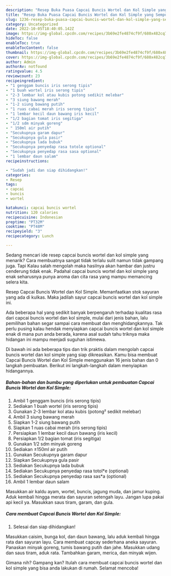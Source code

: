```yaml
---
description: "Resep Buka Puasa Capcai Buncis Wortel dan Kol Simple yang Sempurna"
title: "Resep Buka Puasa Capcai Buncis Wortel dan Kol Simple yang Sempurna"
slug: 1236-resep-buka-puasa-capcai-buncis-wortel-dan-kol-simple-yang-sempurna
category: Uncategorized
date: 2022-10-05T18:40:05.142Z
image: https://img-global.cpcdn.com/recipes/3b69e2fe4874cf9f/680x482cq70/capcai-buncis-wortel-dan-kol-simple-foto-resep-utama.jpg
hideToc: false
enableToc: true
enableTocContent: false
thumbnail: https://img-global.cpcdn.com/recipes/3b69e2fe4874cf9f/680x482cq70/capcai-buncis-wortel-dan-kol-simple-foto-resep-utama.jpg
cover: https://img-global.cpcdn.com/recipes/3b69e2fe4874cf9f/680x482cq70/capcai-buncis-wortel-dan-kol-simple-foto-resep-utama.jpg
author: Admin
authorAv: notfound
ratingvalue: 4.5
reviewcount: 23
recipeingredient:
- "1 genggam buncis iris serong tipis"
- "1 buah wortel iris serong tipis"
- "2-3 lembar kol atau kubis potong sedikit melebar"
- "3 siung bawang merah"
- "1-2 siung bawang putih"
- "1 ruas cabai merah iris serong tipis"
- "1 lembar kecil daun bawang iris kecil"
- "1/2 bagian tomat iris segitiga"
- "1/2 sdm minyak goreng"
- " 150ml air putih"
- "Secukupnya garam dapur"
- "Secukupnya gula pasir"
- "Secukupnya lada bubuk"
- "Secukupnya penyedap rasa totole optional"
- "Secukupnya penyedap rasa sasa optional"
- "1 lembar daun salam"
recipeinstructions:

- "Sudah jadi dan siap dihidangkan!"
categories:
- Resep
tags:
- capcai
- buncis
- wortel

katakunci: capcai buncis wortel 
nutrition: 120 calories
recipecuisine: Indonesian
preptime: "PT32M"
cooktime: "PT48M"
recipeyield: "3"
recipecategory: Lunch

---
```



Sedang mencari ide resep capcai buncis wortel dan kol simple yang menarik? Cara membuatnya sangat tidak terlalu sulit namun tidak gampang juga. Tapi Kalau salah mengolah maka hasilnya akan hambar dan justru cenderung tidak enak. Padahal capcai buncis wortel dan kol simple yang enak seharusnya punya aroma dan cita rasa yang mampu memancing selera kita.


Resep Capcai Buncis Wortel dan Kol Simple. Memanfaatkan stok sayuran yang ada di kulkas. Maka jadilah sayur capcai buncis wortel dan kol simple ini.

Ada beberapa hal yang sedikit banyak berpengaruh terhadap kualitas rasa dari capcai buncis wortel dan kol simple, mulai dari jenis bahan, lalu pemilihan bahan segar sampai cara membuat dan menghidangkannya. Tak perlu pusing kalau hendak menyiapkan capcai buncis wortel dan kol simple enak di mana pun anda berada, karena asal sudah tahu triknya maka hidangan ini mampu menjadi suguhan istimewa.


Di bawah ini ada beberapa tips dan trik praktis dalam mengolah capcai buncis wortel dan kol simple yang siap dikreasikan. Kamu bisa membuat Capcai Buncis Wortel dan Kol Simple menggunakan 16 jenis bahan dan 0 langkah pembuatan. Berikut ini langkah-langkah dalam menyiapkan hidangannya.

<!--inarticleads1-->

##### Bahan-bahan dan bumbu yang diperlukan untuk pembuatan Capcai Buncis Wortel dan Kol Simple:

1. Ambil 1 genggam buncis (iris serong tipis)
1. Sediakan 1 buah wortel (iris serong tipis)
1. Gunakan 2-3 lembar kol atau kubis (potong² sedikit melebar)
1. Ambil 3 siung bawang merah
1. Siapkan 1-2 siung bawang putih
1. Siapkan 1 ruas cabai merah (iris serong tipis)
1. Persiapkan 1 lembar kecil daun bawang (iris kecil)
1. Persiapkan 1/2 bagian tomat (iris segitiga)
1. Gunakan 1/2 sdm minyak goreng
1. Sediakan  ±150ml air putih
1. Gunakan Secukupnya garam dapur
1. Siapkan Secukupnya gula pasir
1. Sediakan Secukupnya lada bubuk
1. Sediakan Secukupnya penyedap rasa totol*e (optional)
1. Sediakan Secukupnya penyedap rasa sas*a (optional)
1. Ambil 1 lembar daun salam


Masukkan air kaldu ayam, wortel, buncis, jagung muda, dan jamur kuping. Aduk kembali hingga merata dan sayuran setengah layu. Jangan lupa pakai api kecil ya. Masukkan saus tiram, garam, dan gula. 

<!--inarticleads2-->

##### Cara membuat Capcai Buncis Wortel dan Kol Simple:


1. Selesai dan siap dihidangkan!

Masukkan caisim, bunga kol, dan daun bawang, lalu aduk kembali hingga rata dan sayuran layu. Cara membuat capcay sederhana aneka sayuran. Panaskan minyak goreng, tumis bawang putih dan jahe. Masukkan udang dan saus tiram, aduk rata. Tambahkan garam, merica, dan minyak wijen. 

Gimana nih? Gampang kan? Itulah cara membuat capcai buncis wortel dan kol simple yang bisa anda lakukan di rumah. Selamat mencoba!
